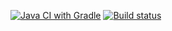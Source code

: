 [![Java CI with Gradle](https://github.com/smdkady/homework16/actions/workflows/gradle.yml/badge.svg)](https://github.com/smdkady/homework16/actions/workflows/gradle.yml)
[![Build status](https://ci.appveyor.com/api/projects/status/18wat6ni3lraqcbs?svg=true)](https://ci.appveyor.com/project/smdkady/homework16)